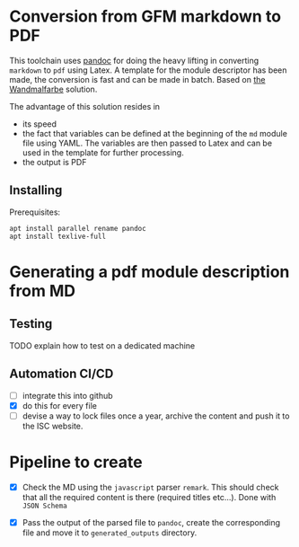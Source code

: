 # Conversion from GFM markdown to PDF
This toolchain uses [pandoc](https://pandoc.org/) for doing the heavy lifting in converting `markdown` to `pdf` using Latex. A template for the module descriptor has been made, the conversion is fast and can be made in batch. Based on [the Wandmalfarbe](https://github.com/Wandmalfarbe/pandoc-latex-template) solution.

The advantage of this solution resides in 
- its speed
- the fact that variables can be defined at the beginning of the `md` module file using YAML. The variables are then passed to Latex and can be used in the template for further processing.
- the output is PDF

## Installing
Prerequisites:
```
apt install parallel rename pandoc
apt install texlive-full
```
# Generating a pdf module description from MD

## Testing
TODO explain how to test on a dedicated machine

## Automation CI/CD
- [ ] integrate this into github
- [x] do this for every file
- [ ] devise a way to lock files once a year, archive the content and push it to the ISC website.
 
# Pipeline to create
- [x] Check the MD using the `javascript` parser `remark`. This should check that all the required content is there (required titles etc...). Done with `JSON Schema`
- [x] Pass the output of the parsed file to `pandoc`, create the corresponding file and move it to `generated_outputs` directory. 


